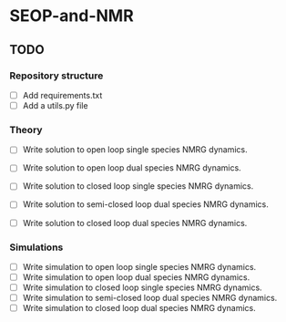 # SEOP-and-NMR

## TODO

### Repository structure
- [ ] Add requirements.txt
- [ ] Add a utils.py file

### Theory
- [ ] Write solution to open loop single species NMRG dynamics.
- [ ] Write solution to open loop dual species NMRG dynamics.
- [ ] Write solution to closed loop single species NMRG dynamics.
- [ ] Write solution to semi-closed loop dual species NMRG dynamics.
- [ ] Write solution to closed loop dual species NMRG dynamics.


### Simulations
- [ ] Write simulation to open loop single species NMRG dynamics.
- [ ] Write simulation to open loop dual species NMRG dynamics.
- [ ] Write simulation to closed loop single species NMRG dynamics.
- [ ] Write simulation to semi-closed loop dual species NMRG dynamics.
- [ ] Write simulation to closed loop dual species NMRG dynamics.
